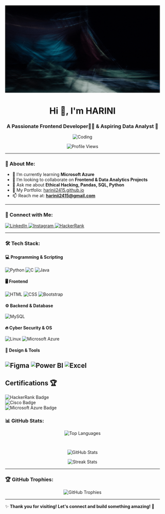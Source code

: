 ![Harini Banner](./edit7.gif)

<h1 align="center">Hi 👋, I'm HARINI</h1>
<h3 align="center">A Passionate Frontend Developer🧑‍💻 & Aspiring Data Analyst 🚀</h3>

<p align="center">
  <img src="https://media.tenor.com/rePDfDWO3XoAAAAd/hacking.gif" width="400" alt="Coding">
</p>

<p align="center">
  <img src="https://komarev.com/ghpvc/?username=harinii2415&label=Profile%20views&color=0e75b6&style=flat" alt="Profile Views">
</p>

---

### 🚀 About Me:
- 🌱 I’m currently learning **Microsoft Azure**
- 👯 I’m looking to collaborate on **Frontend & Data Analytics Projects**
- 💬 Ask me about **Ethical Hacking, Pandas, SQL, Python**
- 🔗 My Portfolio: [harinii2415.github.io](https://harinii2415.github.io)
- 📫 Reach me at: **harinii2415@gmail.com**

---

### 🔗 Connect with Me:
<p align="left">
  <a href="https://linkedin.com/in/harini-harini" target="_blank">
    <img src="https://raw.githubusercontent.com/rahuldkjain/github-profile-readme-generator/master/src/images/icons/Social/linked-in-alt.svg" alt="LinkedIn" height="30" width="40" />
  </a>
  <a href="https://instagram.com/_hazxnx_" target="_blank">
    <img src="https://raw.githubusercontent.com/rahuldkjain/github-profile-readme-generator/master/src/images/icons/Social/instagram.svg" alt="Instagram" height="30" width="40" />
  </a>
  <a href="https://www.hackerrank.com/sniffer66" target="_blank">
    <img src="https://raw.githubusercontent.com/rahuldkjain/github-profile-readme-generator/master/src/images/icons/Social/hackerrank.svg" alt="HackerRank" height="30" width="40" />
  </a>
</p>

---

### 🛠️ Tech Stack:
#### 💻 Programming & Scripting
![Python](https://img.shields.io/badge/Python-3776AB?style=for-the-badge&logo=python&logoColor=white)
![C](https://img.shields.io/badge/C-00599C?style=for-the-badge&logo=c&logoColor=white)
![Java](https://img.shields.io/badge/Java-ED8B00?style=for-the-badge&logo=java&logoColor=white)


#### 🖥️ Frontend
![HTML](https://img.shields.io/badge/HTML5-E34F26?style=for-the-badge&logo=html5&logoColor=white)
![CSS](https://img.shields.io/badge/CSS3-1572B6?style=for-the-badge&logo=css3&logoColor=white)
![Bootstrap](https://img.shields.io/badge/Bootstrap-563D7C?style=for-the-badge&logo=bootstrap&logoColor=white)


#### ⚙️ Backend & Database
![MySQL](https://img.shields.io/badge/MySQL-4479A1?style=for-the-badge&logo=mysql&logoColor=white)

#### 🔥 Cyber Security & OS
![Linux](https://img.shields.io/badge/Linux-FCC624?style=for-the-badge&logo=linux&logoColor=black)
![Microsoft Azure](https://img.shields.io/badge/Azure-0078D4?style=for-the-badge&logo=microsoft-azure&logoColor=white)

#### 🎨 Design & Tools
![Figma](https://img.shields.io/badge/Figma-F24E1E?style=for-the-badge&logo=figma&logoColor=white)
![Power BI](https://img.shields.io/badge/Power%20BI-F2C811?style=for-the-badge&logo=powerbi&logoColor=black)
![Excel](https://img.shields.io/badge/Microsoft%20Excel-217346?style=for-the-badge&logo=microsoftexcel&logoColor=white)
---
## Certifications 🏆  

![HackerRank Badge](https://img.shields.io/badge/HackerRank-Python%20Certified-brightgreen?style=for-the-badge&logo=hackerrank)  
![Cisco Badge](https://img.shields.io/badge/Cisco-Data%20Science-blue?style=for-the-badge&logo=cisco)  
![Microsoft Azure Badge](https://img.shields.io/badge/Microsoft-Azure%20Certified-0078D4?style=for-the-badge&logo=microsoft)  


### 📊 GitHub Stats:
<p align="center">
  <img src="https://github-readme-stats.vercel.app/api/top-langs/?username=harinii2415&layout=compact&theme=radical" alt="Top Languages" />
</p><br>
<p align="center">
  <img src="https://github-readme-stats.vercel.app/api?username=harinii2415&show_icons=true&theme=rose_pine" alt="GitHub Stats" width="400" />

</p>
<p align="center">
  <img src="https://github-readme-streak-stats.herokuapp.com/?user=harinii2415&theme=radical" alt="Streak Stats" />
</p>

---

### 🏆 GitHub Trophies:
<p align="center">
  <img src="https://github-profile-trophy.vercel.app/?username=harinii2415&theme=radical&no-bg=true&margin-w=15" alt="GitHub Trophies" />
</p>

---

✨ **Thank you for visiting! Let's connect and build something amazing! 🚀**
